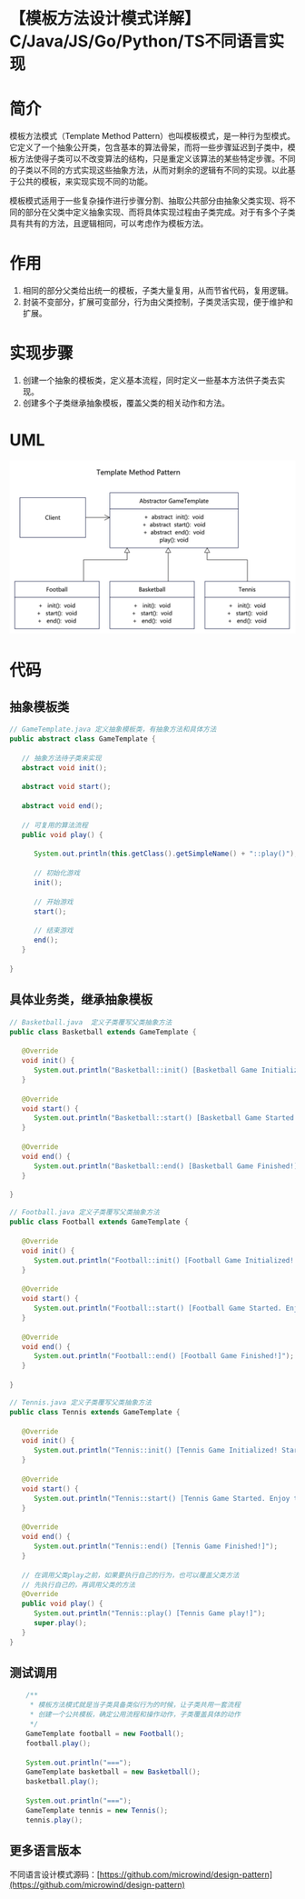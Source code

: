 # 【模板方法设计模式详解】C/Java/JS/Go/Python/TS不同语言实现

# 简介
模板方法模式（Template Method Pattern）也叫模板模式，是一种行为型模式。它定义了一个抽象公开类，包含基本的算法骨架，而将一些步骤延迟到子类中，模板方法使得子类可以不改变算法的结构，只是重定义该算法的某些特定步骤。不同的子类以不同的方式实现这些抽象方法，从而对剩余的逻辑有不同的实现。以此基于公共的模板，来实现实现不同的功能。

模板模式适用于一些复杂操作进行步骤分割、抽取公共部分由抽象父类实现、将不同的部分在父类中定义抽象实现、而将具体实现过程由子类完成。对于有多个子类具有共有的方法，且逻辑相同，可以考虑作为模板方法。

# 作用
1. 相同的部分父类给出统一的模板，子类大量复用，从而节省代码，复用逻辑。
2. 封装不变部分，扩展可变部分，行为由父类控制，子类灵活实现，便于维护和扩展。

# 实现步骤
1. 创建一个抽象的模板类，定义基本流程，同时定义一些基本方法供子类去实现。
2. 创建多个子类继承抽象模板，覆盖父类的相关动作和方法。

# UML
<img src="../docs/uml/template-pattern.png">

# 代码

## 抽象模板类
```java
// GameTemplate.java 定义抽象模板类，有抽象方法和具体方法
public abstract class GameTemplate {

   // 抽象方法待子类来实现
   abstract void init();

   abstract void start();

   abstract void end();

   // 可复用的算法流程
   public void play() {

      System.out.println(this.getClass().getSimpleName() + "::play()");

      // 初始化游戏
      init();

      // 开始游戏
      start();

      // 结束游戏
      end();
   }

}
```

## 具体业务类，继承抽象模板
```java
// Basketball.java  定义子类覆写父类抽象方法
public class Basketball extends GameTemplate {

   @Override
   void init() {
      System.out.println("Basketball::init() [Basketball Game Initialized! Start playing.]");
   }

   @Override
   void start() {
      System.out.println("Basketball::start() [Basketball Game Started. Enjoy the game!]");
   }

   @Override
   void end() {
      System.out.println("Basketball::end() [Basketball Game Finished!]");
   }

}
```

```java
// Football.java 定义子类覆写父类抽象方法
public class Football extends GameTemplate {

   @Override
   void init() {
      System.out.println("Football::init() [Football Game Initialized! Start playing.]");
   }

   @Override
   void start() {
      System.out.println("Football::start() [Football Game Started. Enjoy the game!]");
   }

   @Override
   void end() {
      System.out.println("Football::end() [Football Game Finished!]");
   }

}
```

```java
// Tennis.java 定义子类覆写父类抽象方法
public class Tennis extends GameTemplate {

   @Override
   void init() {
      System.out.println("Tennis::init() [Tennis Game Initialized! Start playing.]");
   }

   @Override
   void start() {
      System.out.println("Tennis::start() [Tennis Game Started. Enjoy the game!]");
   }

   @Override
   void end() {
      System.out.println("Tennis::end() [Tennis Game Finished!]");
   }

   // 在调用父类play之前，如果要执行自己的行为，也可以覆盖父类方法
   // 先执行自己的，再调用父类的方法
   @Override
   public void play() {
      System.out.println("Tennis::play() [Tennis Game play!]");
      super.play();
   }
}
```

## 测试调用
```java
    /**
     * 模板方法模式就是当子类具备类似行为的时候，让子类共用一套流程
     * 创建一个公共模板，确定公用流程和操作动作，子类覆盖具体的动作
     */
    GameTemplate football = new Football();
    football.play();

    System.out.println("===");
    GameTemplate basketball = new Basketball();
    basketball.play();

    System.out.println("===");
    GameTemplate tennis = new Tennis();
    tennis.play();
```
## 更多语言版本
不同语言设计模式源码：[https://github.com/microwind/design-pattern](https://github.com/microwind/design-pattern)